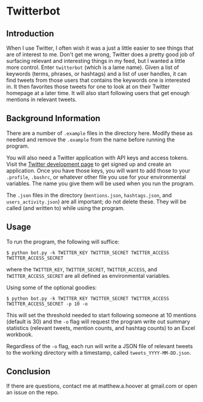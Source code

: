 # Twitterbot
## Introduction
When I use Twitter, I often wish it was a just a little easier to see things that are of interest to me. Don't get me wrong, Twitter does a pretty good job of surfacing relevant and interesting things in my feed, but I wanted a little more control. Enter `twitterbot` (which is a lame name). Given a list of keywords (terms, phrases, or hashtags) and a list of user handles, it can find tweets from those users that contains the keywords one is interested in. It then favorites those tweets for one to look at on their Twitter homepage at a later time. It will also start following users that get enough mentions in relevant tweets.

## Background Information
There are a number of `.example` files in the directory here. Modify these as needed and remove the `.example` from the name before running the program.

You will also need a Twitter application with API keys and access tokens. Visit the [Twitter development page](http://dev.twitter.com) to get signed up and create an application. Once you have those keys, you will want to add those to your `.profile`, `.bashrc`, or whatever other file you use for your environmental variables. The name you give them will be used when you run the program.

The `.json` files in the directory (`mentions.json`, `hashtags.json`, and `users_activity.json`) are all important; do not delete these. They will be called (and written to) while using the program.

## Usage
To run the program, the following will suffice:
```
$ python bot.py -k TWITTER_KEY TWITTER_SECRET TWITTER_ACCESS TWITTER_ACCESS_SECRET
```

where the `TWITTER_KEY`, `TWITTER_SECRET`, `TWITTER_ACCESS`, and `TWITTER_ACCESS_SECRET` are all defined as environmental variables.

Using some of the optional goodies:
```
$ python bot.py -k TWITTER_KEY TWITTER_SECRET TWITTER_ACCESS TWITTER_ACCESS_SECRET -p 10 -o
```

This will set the threshold needed to start following someone at 10 mentions (default is 30) and the `-o` flag will request the program write out summary statistics (relevant tweets, mention counts, and hashtag counts) to an Excel workbook.

Regardless of the `-o` flag, each run will write a JSON file of relevant tweets to the working directory with a timestamp, called `tweets_YYYY-MM-DD.json`.

## Conclusion
If there are questions, contact me at matthew.a.hoover at gmail.com or open an issue on the repo.

